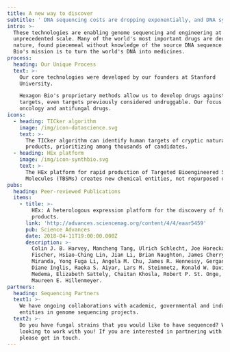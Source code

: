 ```yaml
---
title: A new way to discover
subtitle: ' DNA sequencing costs are dropping exponentially, and DNA synthesis costs are not far behind.'
intro: >-
  These technologies are enabling genome sequencing and engineering at an
  unprecedented scale. Many of the world's most important drugs are derived from
  nature, found piecemeal without knowledge of the source DNA sequence. Hexagon
  Bio's mission is to turn the world's DNA into medicines.
process:
  heading: Our Unique Process
  text: >-
    Our core technologies were developed by our founders at Stanford
    University. 

    Hexagon Bio's proprietary methods allow us to develop drugs against novel
    targets, even targets previously considered undruggable. Our focus is on
    oncology and antifungal drugs.
icons:
  - heading: TICker algorithm
    image: /img/icon-datascience.svg
    text: >-
      The TICker algorithm can identify human targets of cryptic natural
      products, prioritizing among thousands of candidates.
  - heading: HEx platform
    image: /img/icon-synthbio.svg
    text: >-
      The HEx platform for rapid production of Targeted Bioengineered Small
      Molecules (TBSMs) creates new chemical entities, not repurposed drugs.
pubs:
  heading: Peer-reviewed Publications
  items:
    - title: >-
        HEx: A heterologous expression platform for the discovery of fungal natural
        products.
      link: 'http://advances.sciencemag.org/content/4/4/eaar5459'
      pub: Science Advances
      date: 2018-04-11T19:00:00.000Z
      description: >-
        Colin J. B. Harvey, Mancheng Tang, Ulrich Schlecht, Joe Horecka, Curt R.
        Fischer, Hsiao-Ching Lin, Jian Li, Brian Naughton, James Cherry, Molly
        Miranda, Yong Fuga Li, Angela M. Chu, James R. Hennessy, Gergana A. Vandova,
        Diane Inglis, Raeka S. Aiyar, Lars M. Steinmetz, Ronald W. Davis, Marnix H.
        Medema, Elizabeth Sattely, Chaitan Khosla, Robert P. St. Onge, Yi Tang, and
        Maureen E. Hillenmeyer.
partners:
  heading: Sequencing Partners
  text1: >-
    We have ongoing collaborations with academic, governmental and industrial
    entities in genome sequencing projects.
  text2: >-
    Do you have fungal strains that you would like to have sequenced? We are
    looking to work with you! If you are interested in partnering with us,
    please get in touch.
---
```


